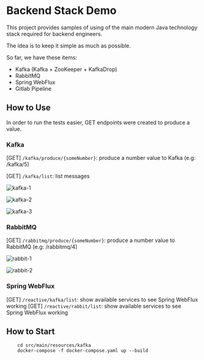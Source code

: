 # Backend Stack Demo

This project provides samples of using of the main modern Java technology stack required for backend engineers. 

The idea is to keep it simple as much as possible.

So far, we have these items:

* Kafka (Kafka + ZooKeeper + KafkaDrop)
* RabbitMQ
* Spring WebFlux
* Gitlab Pipeline


## How to Use
In order to run the tests easier, GET endpoints were created to produce a value.

### Kafka
[GET] ````/kafka/produce/{someNumber}````: produce a number value to Kafka (e.g: /kafka/5)

[GET] ````/kafka/list````: list messages

![kafka-1](https://i.imgur.com/HZ96xjz.png)

![kafka-2](https://i.imgur.com/9z5fAeX.png)

![kafka-3](https://i.imgur.com/H7FDYsB.png)


### RabbitMQ
[GET] ````/rabbitmq/produce/{someNumber}````: produce a number value to RabbitMQ (e.g: /rabbitmq/4)

![rabbit-1](https://i.imgur.com/DUiDSlo.png)

![rabbit-2](https://i.imgur.com/UVqPOWX.png)


### Spring WebFlux
[GET] ````/reactive/kafka/list````: show available services to see Spring WebFlux working
[GET] ````/reactive/rabbit/list````: show available services to see Spring WebFlux working


## How to Start
```
    cd src/main/resources/kafka
    docker-compose -f docker-compose.yaml up --build
```
